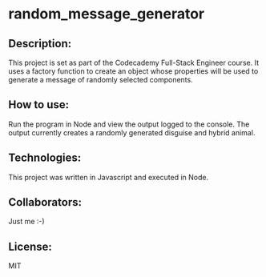# random_message_generator

## Description:
This project is set as part of the Codecademy Full-Stack Engineer course. It uses a factory function to create an object whose properties will be used to generate a message of randomly selected components.

## How to use:
Run the program in Node and view the output logged to the console. The output currently creates a randomly generated disguise and hybrid animal.

## Technologies:
This project was written in Javascript and executed in Node.

## Collaborators:
Just me :-)

## License:
MIT
